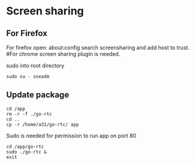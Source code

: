 # Screen sharing
## For Firefox
For firefox open: about:config   search screensharing and add host to trust.
#For chrome
screen sharing plugin is needed.


sudo into root directory

```
sudo su - sneadm
```

## Update package

```
cd /app
rm -r -f ./go-rtc
cd ..
cp -r /home/a31/go-rtc/ app
```

Sudo is needed for permission to run app on port 80
```
cd /app/go-rtc
sudo ./go-rtc &
exit
```
